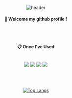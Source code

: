 

<div align="center"> 

![header](https://capsule-render.vercel.app/api?type=cylinder&color=86E57F&height=150&section=header&text=chaeyeon&fontColor=ffffff&fontSize=70&animation=fadeIn&fontAlignY=55&desc=%20&descAlignY=62&descAlign=62)
  
####  :wave: Welcome my github profile !

  
 <br/>
 <br/>
  
####  :clipboard: Once I've Used 
  
 <br/>
  
<img src="https://img.shields.io/badge/JAVA-007396?style=for-the-badge&logo=Java&logoColor=white">
<img src="https://img.shields.io/badge/Eclipse-2C2255?style=for-the-badge&logo=Eclipse%20IDE&logoColor=white">
<img src="https://img.shields.io/badge/github-181717?style=for-the-badge&logo=github&logoColor=white">
<img src="https://img.shields.io/badge/VSCode-007ACC?style=for-the-badge&logo=VisualStudioCode&logoColor=white">
  <br/>

   <br/>
   <br/>

  <br/>
  
[![Top Langs](https://github-readme-stats.vercel.app/api/top-langs/?username=dkin12&layout=compact)](https://github.com/anuraghazra/github-readme-stats)
  
